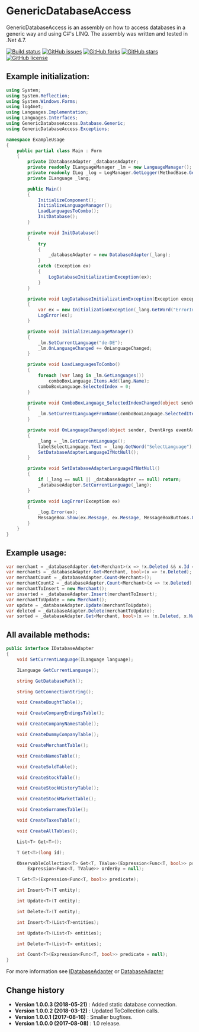 GenericDatabaseAccess
====================================

GenericDatabaseAccess is an assembly on how to access databases in a generic way and using C#'s LINQ.
The assembly was written and tested in .Net 4.7.

[![Build status](https://ci.appveyor.com/api/projects/status/xwfx8q48taebdx2e?svg=true)](https://ci.appveyor.com/project/SeppPenner/genericdatabaseaccess)
[![GitHub issues](https://img.shields.io/github/issues/SeppPenner/GenericDatabaseAccess.svg)](https://github.com/SeppPenner/GenericDatabaseAccess/issues)
[![GitHub forks](https://img.shields.io/github/forks/SeppPenner/GenericDatabaseAccess.svg)](https://github.com/SeppPenner/GenericDatabaseAccess/network)
[![GitHub stars](https://img.shields.io/github/stars/SeppPenner/GenericDatabaseAccess.svg)](https://github.com/SeppPenner/GenericDatabaseAccess/stargazers)
[![GitHub license](https://img.shields.io/badge/license-AGPL-blue.svg)](https://raw.githubusercontent.com/SeppPenner/GenericDatabaseAccess/master/License.txt)


## Example initialization:

```csharp
using System;
using System.Reflection;
using System.Windows.Forms;
using log4net;
using Languages.Implementation;
using Languages.Interfaces;
using GenericDatabaseAccess.Database.Generic;
using GenericDatabaseAccess.Exceptions;

namespace ExampleUsage
{
    public partial class Main : Form
    {
        private IDatabaseAdapter _databaseAdapter;
        private readonly ILanguageManager _lm = new LanguageManager();
        private readonly ILog _log = LogManager.GetLogger(MethodBase.GetCurrentMethod().DeclaringType);
        private ILanguage _lang;

        public Main()
        {
            InitializeComponent();
            InitializeLanguageManager();
            LoadLanguagesToCombo();
            InitDatabase();
        }

        private void InitDatabase()
        {
            try
            {
                _databaseAdapter = new DatabaseAdapter(_lang);
            }
            catch (Exception ex)
            {
                LogDatabaseInitializationException(ex);
            }
        }

        private void LogDatabaseInitializationException(Exception exception)
        {
            var ex = new InitializationException(_lang.GetWord("ErrorInDatabaseInit"), exception);
            LogError(ex);
        }

        private void InitializeLanguageManager()
        {
            _lm.SetCurrentLanguage("de-DE");
            _lm.OnLanguageChanged += OnLanguageChanged;
        }

        private void LoadLanguagesToCombo()
        {
            foreach (var lang in _lm.GetLanguages())
                comboBoxLanguage.Items.Add(lang.Name);
            comboBoxLanguage.SelectedIndex = 0;
        }

        private void ComboBoxLanguage_SelectedIndexChanged(object sender, EventArgs e)
        {
            _lm.SetCurrentLanguageFromName(comboBoxLanguage.SelectedItem.ToString());
        }

        private void OnLanguageChanged(object sender, EventArgs eventArgs)
        {
            _lang = _lm.GetCurrentLanguage();
            labelSelectLanguage.Text = _lang.GetWord("SelectLanguage");
            SetDatabaseAdapterLanguageIfNotNull();
        }

        private void SetDatabaseAdapterLanguageIfNotNull()
        {
            if (_lang == null || _databaseAdapter == null) return;
            _databaseAdapter.SetCurrentLanguage(_lang);
        }

        private void LogError(Exception ex)
        {
            _log.Error(ex);
            MessageBox.Show(ex.Message, ex.Message, MessageBoxButtons.OK, MessageBoxIcon.Error);
        }
    }
}
```

## Example usage:

```csharp
var merchant = _databaseAdapter.Get<Merchant>(x => !x.Deleted && x.Id == 1);
var merchants = _databaseAdapter.Get<Merchant, bool>(x => !x.Deleted);
var merchantCount = _databaseAdapter.Count<Merchant>();
var merchantCount2 = _databaseAdapter.Count<Merchant>(x => !x.Deleted);
var merchantToInsert = new Merchant();
var inserted = _databaseAdapter.Insert(merchantToInsert);
var merchantToUpdate = new Merchant();
var update = _databaseAdapter.Update(merchantToUpdate);
var deleted = _databaseAdapter.Delete(merchantToUpdate);
var sorted = _databaseAdapter.Get<Merchant, bool>(x => !x.Deleted, x.Name);
```

## All available methods:

```csharp
public interface IDatabaseAdapter
{
	void SetCurrentLanguage(ILanguage language);

	ILanguage GetCurrentLanguage();

	string GetDatabasePath();

	string GetConnectionString();

	void CreateBoughtTable();

	void CreateCompanyEndingsTable();

	void CreateCompanyNamesTable();

	void CreateDummyCompanyTable();

	void CreateMerchantTable();

	void CreateNamesTable();

	void CreateSoldTable();

	void CreateStockTable();

	void CreateStockHistoryTable();

	void CreateStockMarketTable();

	void CreateSurnamesTable();

	void CreateTaxesTable();

	void CreateAllTables();

	List<T> Get<T>();

	T Get<T>(long id);

	ObservableCollection<T> Get<T, TValue>(Expression<Func<T, bool>> predicate = null,
		Expression<Func<T, TValue>> orderBy = null);

	T Get<T>(Expression<Func<T, bool>> predicate);

	int Insert<T>(T entity);

	int Update<T>(T entity);

	int Delete<T>(T entity);

	int Insert<T>(List<T>entities);

	int Update<T>(List<T> entities);

	int Delete<T>(List<T> entities);

	int Count<T>(Expression<Func<T, bool>> predicate = null);
}
```

For more information see [IDatabaseAdapter](https://github.com/SeppPenner/GenericDatabaseAccess/blob/master/GenericDatabaseAccess/Database/Generic/IDatabaseAdapter.cs)
or [DatabaseAdapter](https://github.com/SeppPenner/GenericDatabaseAccess/blob/master/GenericDatabaseAccess/Database/Generic/DatabaseAdapter.cs)

Change history
--------------

* **Version 1.0.0.3 (2018-05-21)** : Added static database connection.
* **Version 1.0.0.2 (2018-03-12)** : Updated ToCollection calls.
* **Version 1.0.0.1 (2017-08-16)** : Smaller bugfixes.
* **Version 1.0.0.0 (2017-08-08)** : 1.0 release.